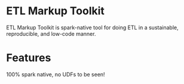 # ETL Markup Toolkit
ETL Markup Toolkit is spark-native tool for doing ETL in a sustainable, reproducible, and low-code manner.

# Features
100% spark native, no UDFs to be seen!